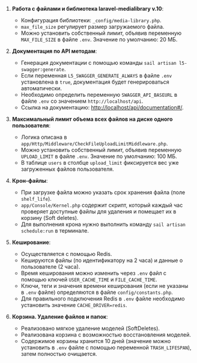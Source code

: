 1. **Работа с файлами и библиотека laravel-medialibrary v.10**:
    - Конфигурация библиотеки: `_config/media-library.php`.
    - `max_file_size` регулирует размер загружаемого файла.
    - Можно установить собственный лимит, объявив переменную `MAX_FILE_SIZE` в файле `.env`. Значение по умолчанию: 20 МБ.


2. **Документация по API методам**:
    - Генерация документации с помощью команды `sail artisan l5-swagger:generate`.
    - Если переменная `L5_SWAGGER_GENERATE_ALWAYS` в файле `.env` установлена в `true`, документация будет генерироваться автоматически.
    - Необходимо определить переменную `SWAGGER_API_BASEURL` в файле `.env` со значением `http://localhost/api`.
    - Ссылка на документацию: [http://localhost/api/documentation#/](http://localhost/api/documentation#/).


3. **Максимальный лимит объема всех файлов на диске одного пользователя**:
    - Логика описана в `app/Http/Middleware/CheckFileUploadLimitMiddleware.php`.
    - Можно установить собственный лимит, объявив переменную `UPLOAD_LIMIT` в файле `.env`. Значение по умолчанию: 100 МБ.
    - В таблице `users` в столбце `upload_limit` фиксируется вес уже загруженных файлов пользователя.


4. **Крон-файлы**:
    - При загрузке файла можно указать срок хранения файла (поле `shelf_life`).
    - `app/Console/Kernel.php` содержит скрипт, который каждый час проверяет доступные файлы для удаления и помещает их в корзину (Soft deletes).
    - Для выполнения крона нужно выполнить команду `sail artisan schedule:run` в терминале.


5. **Кеширование**:
    - Осуществляется с помощью Redis.
    - Кешируются файлы (по идентификатору на 2 часа) и данные о пользователе (2 часа).
    - Время кеширования можно изменить через `.env` файл с помощью ключей `USER_CACHE_TIME` и `FILE_CACHE_TIME`.
    - Ключи, теги и значения времени кеширования (если не указаны в `.env` файле) определяются в файле `config/constants.php`.
    - Для правильного подключения Redis в `.env` файле необходимо установить значение `CACHE_DRIVER=redis`.


6. **Корзина. Удаление файлов и папок**:
    - Реализовано мягкое удаление моделей (SoftDeletes).
    - Реализована корзина с возможностью восстановления моделей.
    - Содержимое корзины хранится 10 дней (значение можно установить в `.env` файле с помощью переменной `TRASH_LIFESPAN`), затем полностью очищается.

